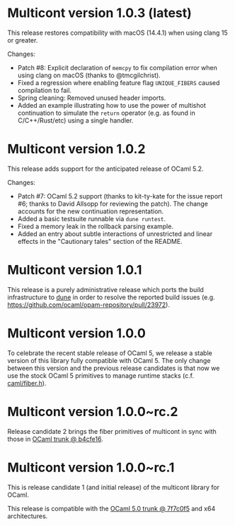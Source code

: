 # Multicont version 1.0.3 (latest)

This release restores compatibility with macOS (14.4.1) when using
clang 15 or greater.

Changes:

* Patch #8: Explicit declaration of `memcpy` to fix compilation error
  when using clang on macOS (thanks to @tmcgilchrist).
* Fixed a regression where enabling feature flag `UNIQUE_FIBERS`
  caused compilation to fail.
* Spring cleaning: Removed unused header imports.
* Added an example illustrating how to use the power of multishot
  continuation to simulate the `return` operator (e.g. as found in
  C/C++/Rust/etc) using a single handler.

# Multicont version 1.0.2

This release adds support for the anticipated release of OCaml 5.2.

Changes:

* Patch #7: OCaml 5.2 support (thanks to kit-ty-kate for the issue
  report #6; thanks to David Allsopp for reviewing the patch).  The
  change accounts for the new continuation representation.
* Added a basic testsuite runnable via `dune runtest`.
* Fixed a memory leak in the rollback parsing example.
* Added an entry about subtle interactions of unrestricted and linear
  effects in the "Cautionary tales" section of the README.

# Multicont version 1.0.1

This release is a purely administrative release which ports the build
infrastructure to [dune](https://github.com/ocaml/dune) in order to
resolve the reported build issues
(e.g. https://github.com/ocaml/opam-repository/pull/23972).

# Multicont version 1.0.0

To celebrate the recent stable release of OCaml 5, we release a stable
version of this library fully compatible with OCaml 5. The only change
between this version and the previous release candidates is that now
we use the stock OCaml 5 primitives to manage runtime stacks
(c.f. [caml/fiber.h](https://github.com/ocaml/ocaml/blob/trunk/runtime/caml/fiber.h)).

# Multicont version 1.0.0~rc.2

Release candidate 2 brings the fiber primitives of multicont in sync
with those in [OCaml trunk @
b4cfe16](https://github.com/ocaml/ocaml/commit/b4cfe1630263961ce0a9411197032b28c3ac1471).

# Multicont version 1.0.0~rc.1

This is release candidate 1 (and initial release) of the multicont
library for OCaml.

This release is compatible with the [OCaml 5.0 trunk @
7f7c0f5](https://github.com/ocaml/ocaml/commit/7f7c0f521b65874f5d102b5a4da14ae116203def)
and x64 architectures.
